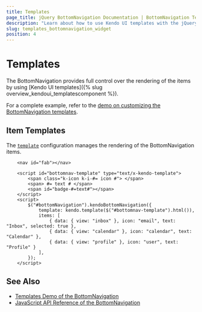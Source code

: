 ```yaml
---
title: Templates
page_title: jQuery BottomNavigation Documentation | BottomNavigation Templates
description: "Learn about how to use Kendo UI templates with the jQuery BottomNavigation"
slug: templates_bottomnavigation_widget
position: 4
---
```


# Templates

The BottomNavigation provides full control over the rendering of the items by using [Kendo UI templates]({% slug overview_kendoui_templatescomponent %}).

For a complete example, refer to the [demo on customizing the BottomNavigation templates](https://demos.telerik.com/kendo-ui/bottomnavigation/templates).

## Item Templates

The [`template`](/api/javascript/ui/bottomnavigation/configuration/template) configuration manages the rendering of the BottomNavigation items.

```dojo
    <nav id="fab"></nav>

    <script id="bottomnav-template" type="text/x-kendo-template">
        <span class="k-icon k-i-#= icon #"> </span>
        <span> #= text # </span>
        <span id="badge-#=text#"></span>
    </script>
    <script>
        $("#bottomNavigation").kendoBottomNavigation({
            template: kendo.template($("#bottomnav-template").html()),
            items: [
                { data: { view: "inbox" }, icon: "email", text: "Inbox", selected: true },
                { data: { view: "calendar" }, icon: "calendar", text: "Calendar" },
                { data: { view: "profile" }, icon: "user", text: "Profile" }
            ],            
        });
    </script>
```

## See Also

* [Templates Demo of the BottomNavigation](https://demos.telerik.com/kendo-ui/bottomnavigation/templates)
* [JavaScript API Reference of the BottomNavigation](/api/javascript/ui/bottomnavigation)
